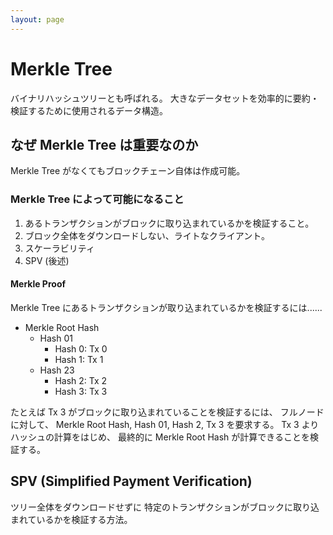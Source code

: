 ```yaml
---
layout: page
---
```


# Merkle Tree

バイナリハッシュツリーとも呼ばれる。
大きなデータセットを効率的に要約・検証するために使用されるデータ構造。

## なぜ Merkle Tree は重要なのか

Merkle Tree がなくてもブロックチェーン自体は作成可能。

### Merkle Tree によって可能になること

1. あるトランザクションがブロックに取り込まれているかを検証すること。
1. ブロック全体をダウンロードしない、ライトなクライアント。
1. スケーラビリティ
1. SPV (後述)

#### Merkle Proof

Merkle Tree にあるトランザクションが取り込まれているかを検証するには......

* Merkle Root Hash
    * Hash 01
        * Hash 0: Tx 0
        * Hash 1: Tx 1
    * Hash 23
        * Hash 2: Tx 2
        * Hash 3: Tx 3

たとえば Tx 3 がブロックに取り込まれていることを検証するには、
フルノードに対して、 Merkle Root Hash, Hash 01, Hash 2, Tx 3 を要求する。
Tx 3 よりハッシュの計算をはじめ、
最終的に Merkle Root Hash が計算できることを検証する。


## SPV (Simplified Payment Verification)

ツリー全体をダウンロードせずに
特定のトランザクションがブロックに取り込まれているかを検証する方法。
